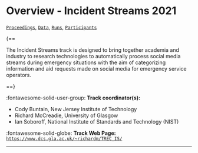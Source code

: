 # Overview - Incident Streams 2021

[`Proceedings`](./proceedings.md), [`Data`](./data.md), [`Runs`](./runs.md), [`Participants`](./participants.md)

{==

The Incident Streams track is designed to bring together academia and industry to research technologies to automatically process social media streams during emergency situations with the aim of categorizing information and aid requests made on social media for emergency service operators.

==}

:fontawesome-solid-user-group: **Track coordinator(s):**

- Cody Buntain, New Jersey Institute of Technology 
- Richard McCreadie, University of Glasgow 
- Ian Soboroff, National Institute of Standards and Technology (NIST) 

:fontawesome-solid-globe: **Track Web Page:** [`https://www.dcs.gla.ac.uk/~richardm/TREC_IS/`](https://www.dcs.gla.ac.uk/~richardm/TREC_IS/) 

---

